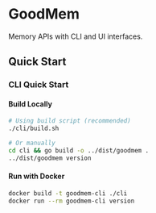 # GoodMem

Memory APIs with CLI and UI interfaces.

## Quick Start

### CLI Quick Start

#### Build Locally

```bash
# Using build script (recommended)
./cli/build.sh

# Or manually
cd cli && go build -o ../dist/goodmem .
../dist/goodmem version
```

#### Run with Docker

```bash
docker build -t goodmem-cli ./cli
docker run --rm goodmem-cli version
```